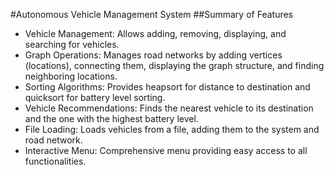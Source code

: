 #Autonomous Vehicle Management System
##Summary of Features

- Vehicle Management: Allows adding, removing, displaying, and searching for vehicles.
- Graph Operations: Manages road networks by adding vertices (locations), connecting them, displaying the graph structure, and finding neighboring locations.
- Sorting Algorithms: Provides heapsort for distance to destination and quicksort for battery level sorting.
- Vehicle Recommendations: Finds the nearest vehicle to its destination and the one with the highest battery level.
- File Loading: Loads vehicles from a file, adding them to the system and road network.
- Interactive Menu: Comprehensive menu providing easy access to all functionalities.
